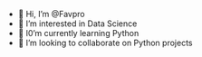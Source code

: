 - 👋 Hi, I’m @Favpro
- 👀 I’m interested in Data Science
- 🌱 I0’m currently learning Python
- 💞️ I’m looking to collaborate on Python projects


<!---
Favpro/Favpro is a ✨ special ✨ repository because its `README.md` (this file) appears on your GitHub profile.
You can click the Preview link to take a look at your changes.
--->
